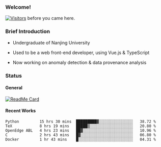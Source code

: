 ### Welcome!

[![Visitors](https://visitor-badge.laobi.icu/badge?page_id=HermitSun.HermitSun)]() before you came here.

### Brief Introduction

- Undergraduate of Nanjing University

- Used to be a web front-end developer, using Vue.js & TypeScript

- Now working on anomaly detection & data provenance analysis

### Status

#### General

[![ReadMe Card](https://github-readme-stats.hermitsun.vercel.app/api?username=HermitSun&count_private=true&show_icons=true)]()

#### Recent Works

<!--START_SECTION:waka-->
```text
Python         15 hrs 30 mins  █████████▓░░░░░░░░░░░░░░░   38.72 % 
TeX            8 hrs 19 mins   █████▒░░░░░░░░░░░░░░░░░░░   20.80 % 
OpenEdge ABL   4 hrs 23 mins   ██▓░░░░░░░░░░░░░░░░░░░░░░   10.96 % 
C              2 hrs 43 mins   █▓░░░░░░░░░░░░░░░░░░░░░░░   06.80 % 
Docker         1 hr 43 mins    █░░░░░░░░░░░░░░░░░░░░░░░░   04.31 % 
```
<!--END_SECTION:waka-->
